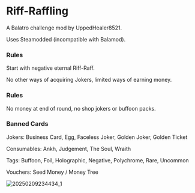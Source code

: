 # Riff-Raffling

A Balatro challenge mod by UppedHealer8521.

Uses Steamodded (incompatible with Balamod).

### Rules

Start with negative eternal Riff-Raff.

No other ways of acquiring Jokers, limited ways of earning money.

### Rules

No money at end of round, no shop jokers or buffoon packs.

### Banned Cards

Jokers: Business Card, Egg, Faceless Joker, Golden Joker, Golden Ticket

Consumables: Ankh, Judgement, The Soul, Wraith

Tags: Buffoon, Foil, Holographic, Negative, Polychrome, Rare, Uncommon

Vouchers: Seed Money / Money Tree


![20250209234434_1](https://github.com/user-attachments/assets/9d07fa9f-8236-4820-9ed7-142f4a24a9cc)
